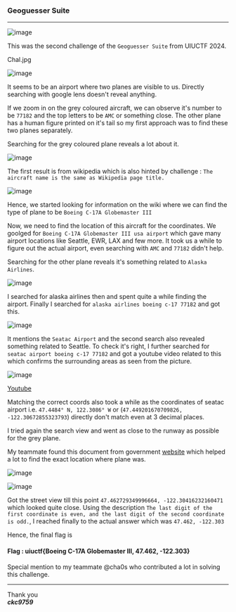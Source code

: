 ### Geoguesser Suite

---

![image](https://github.com/ckc9759/CTF_writeups/assets/95117634/97e12899-3000-4dc9-897a-d5cfe098e627)  

This was the second challenge of the `Geoguesser Suite` from UIUCTF 2024.  

Chal.jpg  
  
![image](https://github.com/ckc9759/CTF_writeups/assets/95117634/9eae498f-045b-4cb0-959d-4680ee9ca741)  

It seems to be an airport where two planes are visible to us. Directly searching with google lens doesn't reveal anything.

If we zoom in on the grey coloured aircraft, we can observe it's number to be `77182` and the top letters to be `AMC` or something close. The other plane has a human figure printed on it's tail so my first approach was to find these two planes separately.

Searching for the grey coloured plane reveals a lot about it.  
  
![image](https://github.com/ckc9759/CTF_writeups/assets/95117634/b227b826-a41b-42da-b464-a784acebdea7)  

The first result is from wikipedia which is also hinted by challenge : `The aircraft name is the same as Wikipedia page title.`  
  
![image](https://github.com/ckc9759/CTF_writeups/assets/95117634/49c96f38-5269-42a4-af35-4c5aaa98ca88)  

Hence, we started looking for information on the wiki where we can find the type of plane to be `Boeing C-17A Globemaster III`  

Now, we need to find the location of this aircraft for the coordinates. We goolged for `Boeing C-17A Globemaster III usa airport` which gave many airport locations like Seattle, EWR, LAX and few more.
It took us a while to figure out the actual airport, even searching with `AMC` and `77182` didn't help.

Searching for the other plane reveals it's something related to `Alaska Airlines`.
  
![image](https://github.com/ckc9759/CTF_writeups/assets/95117634/6dd3525d-7dfa-4914-8bcf-1902e5d53571)

I searched for alaska airlines then and spent quite a while finding the airport. Finally I searched for `alaska airlines boeing c-17 77182` and got this.

![image](https://github.com/ckc9759/CTF_writeups/assets/95117634/0d0537d8-4405-4b73-9642-2dff053f8726)

It mentions the `Seatac Airport` and the second search also revealed something related to Seattle. To check it's right, I further searched for `seatac airport boeing c-17 77182` and got a youtube video related to this which confirms the surrounding areas as seen from the picture.

![image](https://github.com/ckc9759/CTF_writeups/assets/95117634/3da7aee5-24cf-4b08-b8a4-e13c04a646b1)

[Youtube](https://www.youtube.com/watch?app=desktop&v=pa2WWaGbzEo)

Matching the correct coords also took a while as the coordinates of seatac airport i.e. `47.4484° N, 122.3086° W` or (`47.449201670709826, -122.30672855323793`) directly don't match even at 3 decimal places.

I tried again the search view and went as close to the runway as possible for the grey plane. 

My teammate found this document from government [website](https://www.faa.gov/air_traffic/flight_info/aeronav/acf/media/Presentations/14-02-RD286_SEA_Airport%20Diagram.pdf) which helped a lot to find the exact location where plane was.

![image](https://github.com/ckc9759/CTF_writeups/assets/95117634/cdfd22a3-fcf0-46fc-9f18-77bc9c295165)

![image](https://github.com/ckc9759/CTF_writeups/assets/95117634/d949d3d8-1d56-434c-8c22-f4ca90187eda)

Got the street view till this point `47.462729349996664, -122.30416232160471` which looked quite close. Using the description `The last digit of the first coordinate is even, and the last digit of the second coordinate is odd.`, I reached finally to the actual answer which was `47.462, -122.303`

Hence, the final flag is

#### Flag : uiuctf{Boeing C-17A Globemaster III, 47.462, -122.303}

Special mention to my teammate @cha0s who contributed a lot in solving this challenge.

---

Thank you  
***ckc9759***


